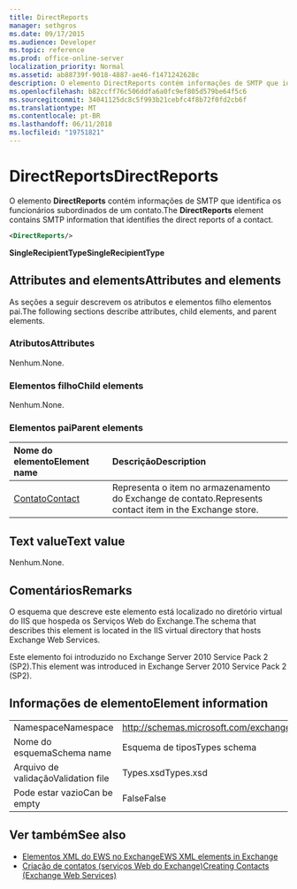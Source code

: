 ```yaml
---
title: DirectReports
manager: sethgros
ms.date: 09/17/2015
ms.audience: Developer
ms.topic: reference
ms.prod: office-online-server
localization_priority: Normal
ms.assetid: ab88739f-9018-4887-ae46-f1471242628c
description: O elemento DirectReports contém informações de SMTP que identifica os funcionários subordinados de um contato.
ms.openlocfilehash: b82ccff76c506ddfa6a0fc9ef805d579be64f5c6
ms.sourcegitcommit: 34041125dc8c5f993b21cebfc4f8b72f0fd2cb6f
ms.translationtype: MT
ms.contentlocale: pt-BR
ms.lasthandoff: 06/11/2018
ms.locfileid: "19751821"
---
```

# <a name="directreports"></a><span data-ttu-id="53e74-103">DirectReports</span><span class="sxs-lookup"><span data-stu-id="53e74-103">DirectReports</span></span>

<span data-ttu-id="53e74-104">O elemento **DirectReports** contém informações de SMTP que identifica os funcionários subordinados de um contato.</span><span class="sxs-lookup"><span data-stu-id="53e74-104">The **DirectReports** element contains SMTP information that identifies the direct reports of a contact.</span></span> 
  
```XML
<DirectReports/>
```

 <span data-ttu-id="53e74-105">**SingleRecipientType**</span><span class="sxs-lookup"><span data-stu-id="53e74-105">**SingleRecipientType**</span></span>
## <a name="attributes-and-elements"></a><span data-ttu-id="53e74-106">Attributes and elements</span><span class="sxs-lookup"><span data-stu-id="53e74-106">Attributes and elements</span></span>

<span data-ttu-id="53e74-107">As seções a seguir descrevem os atributos e elementos filho elementos pai.</span><span class="sxs-lookup"><span data-stu-id="53e74-107">The following sections describe attributes, child elements, and parent elements.</span></span>
  
### <a name="attributes"></a><span data-ttu-id="53e74-108">Atributos</span><span class="sxs-lookup"><span data-stu-id="53e74-108">Attributes</span></span>

<span data-ttu-id="53e74-109">Nenhum.</span><span class="sxs-lookup"><span data-stu-id="53e74-109">None.</span></span>
  
### <a name="child-elements"></a><span data-ttu-id="53e74-110">Elementos filho</span><span class="sxs-lookup"><span data-stu-id="53e74-110">Child elements</span></span>

<span data-ttu-id="53e74-111">Nenhum.</span><span class="sxs-lookup"><span data-stu-id="53e74-111">None.</span></span>
  
### <a name="parent-elements"></a><span data-ttu-id="53e74-112">Elementos pai</span><span class="sxs-lookup"><span data-stu-id="53e74-112">Parent elements</span></span>

|<span data-ttu-id="53e74-113">**Nome do elemento**</span><span class="sxs-lookup"><span data-stu-id="53e74-113">**Element name**</span></span>|<span data-ttu-id="53e74-114">**Descrição**</span><span class="sxs-lookup"><span data-stu-id="53e74-114">**Description**</span></span>|
|:-----|:-----|
|[<span data-ttu-id="53e74-115">Contato</span><span class="sxs-lookup"><span data-stu-id="53e74-115">Contact</span></span>](contact.md) <br/> |<span data-ttu-id="53e74-116">Representa o item no armazenamento do Exchange de contato.</span><span class="sxs-lookup"><span data-stu-id="53e74-116">Represents contact item in the Exchange store.</span></span>  <br/> |
   
## <a name="text-value"></a><span data-ttu-id="53e74-117">Text value</span><span class="sxs-lookup"><span data-stu-id="53e74-117">Text value</span></span>

<span data-ttu-id="53e74-118">Nenhum.</span><span class="sxs-lookup"><span data-stu-id="53e74-118">None.</span></span>
  
## <a name="remarks"></a><span data-ttu-id="53e74-119">Comentários</span><span class="sxs-lookup"><span data-stu-id="53e74-119">Remarks</span></span>

<span data-ttu-id="53e74-120">O esquema que descreve este elemento está localizado no diretório virtual do IIS que hospeda os Serviços Web do Exchange.</span><span class="sxs-lookup"><span data-stu-id="53e74-120">The schema that describes this element is located in the IIS virtual directory that hosts Exchange Web Services.</span></span>
  
<span data-ttu-id="53e74-121">Este elemento foi introduzido no Exchange Server 2010 Service Pack 2 (SP2).</span><span class="sxs-lookup"><span data-stu-id="53e74-121">This element was introduced in Exchange Server 2010 Service Pack 2 (SP2).</span></span>
  
## <a name="element-information"></a><span data-ttu-id="53e74-122">Informações de elemento</span><span class="sxs-lookup"><span data-stu-id="53e74-122">Element information</span></span>

|||
|:-----|:-----|
|<span data-ttu-id="53e74-123">Namespace</span><span class="sxs-lookup"><span data-stu-id="53e74-123">Namespace</span></span>  <br/> |http://schemas.microsoft.com/exchange/services/2006/types  <br/> |
|<span data-ttu-id="53e74-124">Nome do esquema</span><span class="sxs-lookup"><span data-stu-id="53e74-124">Schema name</span></span>  <br/> |<span data-ttu-id="53e74-125">Esquema de tipos</span><span class="sxs-lookup"><span data-stu-id="53e74-125">Types schema</span></span>  <br/> |
|<span data-ttu-id="53e74-126">Arquivo de validação</span><span class="sxs-lookup"><span data-stu-id="53e74-126">Validation file</span></span>  <br/> |<span data-ttu-id="53e74-127">Types.xsd</span><span class="sxs-lookup"><span data-stu-id="53e74-127">Types.xsd</span></span>  <br/> |
|<span data-ttu-id="53e74-128">Pode estar vazio</span><span class="sxs-lookup"><span data-stu-id="53e74-128">Can be empty</span></span>  <br/> |<span data-ttu-id="53e74-129">False</span><span class="sxs-lookup"><span data-stu-id="53e74-129">False</span></span>  <br/> |
   
## <a name="see-also"></a><span data-ttu-id="53e74-130">Ver também</span><span class="sxs-lookup"><span data-stu-id="53e74-130">See also</span></span>

- [<span data-ttu-id="53e74-131">Elementos XML do EWS no Exchange</span><span class="sxs-lookup"><span data-stu-id="53e74-131">EWS XML elements in Exchange</span></span>](ews-xml-elements-in-exchange.md)
- [<span data-ttu-id="53e74-132">Criação de contatos (serviços Web do Exchange)</span><span class="sxs-lookup"><span data-stu-id="53e74-132">Creating Contacts (Exchange Web Services)</span></span>](http://msdn.microsoft.com/library/4845917e-70d1-481c-bbd7-011ec6571789%28Office.15%29.aspx)

